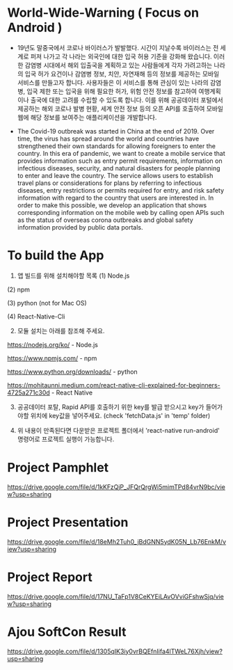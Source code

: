 # World-Wide-Warning ( Focus on Android )
- 19년도 말중국에서 코로나 바이러스가 발발했다. 시간이 지날수록 바이러스는 전 세계로 퍼져 나가고 각 나라는 외국인에 대한 입국 허용 기준을 강화해 왔습니다.
이러한 감염병 시대에서 해외 입출국을 계획하고 있는 사람들에게 각자 가려고하는 나라의 입국 허가 요건이나 감염병 정보, 치안, 자연재해 등의 정보를 제공하는 모바일 서비스를 만들고자 합니다.
사용자들은 이 서비스를 통해 관심이 있는 나라의 감염병, 입국 제한 또는 입국을 위해 필요한 허가, 위험 안전 정보를 참고하여 여행계획 이나 출국에 대한 고려를 수립할 수 있도록 합니다.
이를 위해 공공데이터 포털에서 제공하는 해외 코로나 발병 현황, 세계 안전 정보 등의 오픈 API를 호출하여 모바일 웹에 해당 정보를 보여주는 애플리케이션을 개발합니다.


- The Covid-19 outbreak was started in China at the end of 2019.  Over time, the virus has spread around the world and countries have strengthened their own standards for allowing foreigners to enter the country. 
In this era of pandemic, we want to create a mobile service that provides information such as entry permit requirements, information on infectious diseases, security, and natural disasters for people planning to enter and leave the country. 
The service allows users to establish travel plans or considerations for plans by referring to infectious diseases, entry restrictions or permits required for entry, and risk safety information with regard to the country that users are interested in. 
In order to make this possible, we develop an application that shows corresponding information on the mobile web by calling open APIs such as the status of overseas corona outbreaks and global safety information provided by public data portals. 

# To build the App
1. 앱 빌드를 위해 설치해야할 목록
(1) Node.js

(2) npm

(3) python (not for Mac OS)

(4) React-Native-Cli

2. 모듈 설치는 아래를 참조해 주세요.

https://nodejs.org/ko/ - Node.js 

https://www.npmjs.com/ - npm 

https://www.python.org/downloads/ - python 

https://mohitaunni.medium.com/react-native-cli-explained-for-beginners-4725a271c30d - React Native

3. 공공데이터 포탈, Rapid API를 호출하기 위한 key를 발급 받으시고 key가 들어가야할 위치에 key값을 넣어주세요. (check 'fetchData.js' in 'temp' folder)

4. 위 내용이 만족된다면 다운받은 프로젝트 폴더에서 'react-native run-android' 명령어로 프로젝트 실행이 가능합니다.

# Project Pamphlet
https://drive.google.com/file/d/1kKFzQjP_JFQrQrgWi5mimTPd84vrN9bc/view?usp=sharing

# Project Presentation
https://drive.google.com/file/d/18eMh2Tuh0_jBdGNN5ydK05N_Lb76EnkM/view?usp=sharing

# Project Report
https://drive.google.com/file/d/17NU_TaFp1V8CeKYEiLAvOVviGFshwSjq/view?usp=sharing

# Ajou SoftCon Result
https://drive.google.com/file/d/1305qIK3iy0vrBQEfnIifa4lTWeL76Xjh/view?usp=sharing
